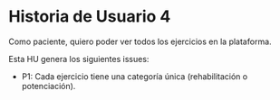# Historia de Usuario 4 
Como paciente, quiero poder ver todos los ejercicios en la plataforma.

Esta HU genera los siguientes issues:
- P1: Cada ejercicio tiene una categoría única (rehabilitación o potenciación).
